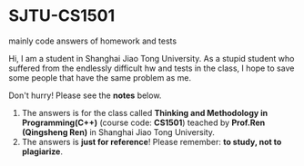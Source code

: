 # SJTU-CS1501
mainly code answers of homework and tests 

Hi, I am a student in Shanghai Jiao Tong University. As a stupid student who suffered from the endlessly difficult hw and tests in the class, I hope to save some people that have the same problem as me.


Don't hurry! Please see the __notes__ below. 

1. The answers is for the class called __Thinking and Methodology in Programming(C++)__ (course code: __CS1501__) teached by __Prof.Ren (Qingsheng Ren)__ in Shanghai Jiao Tong University.
2. The answers is __just for reference__! Please remember: __to study, not to plagiarize__.
